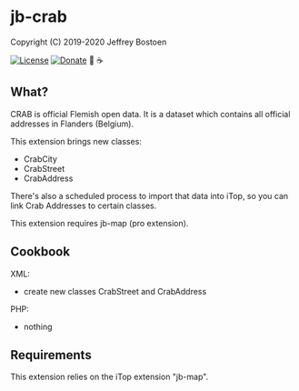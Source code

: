 # jb-crab
Copyright (C) 2019-2020 Jeffrey Bostoen

[![License](https://img.shields.io/github/license/jbostoen/iTop-custom-extensions)](https://github.com/jbostoen/iTop-custom-extensions/blob/master/license.md)
[![Donate](https://img.shields.io/badge/Donate-PayPal-green.svg)](https://www.paypal.me/jbostoen)
🍻 ☕


## What?
CRAB is official Flemish open data. It is a dataset which contains all official addresses in Flanders (Belgium).

This extension brings new classes:
* CrabCity
* CrabStreet
* CrabAddress

There's also a scheduled process to import that data into iTop, so you can link Crab Addresses to certain classes.

This extension requires jb-map (pro extension).

## Cookbook

XML:
* create new classes CrabStreet and CrabAddress

PHP:
* nothing

## Requirements
This extension relies on the iTop extension "jb-map".


